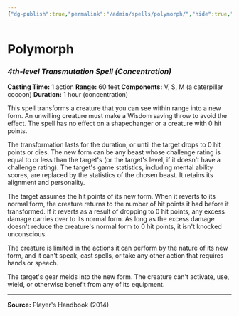 ```yaml
---
{"dg-publish":true,"permalink":"/admin/spells/polymorph/","hide":true,"updated":"2025-08-11T11:53:31.003+01:00"}
---
```


# Polymorph
### *4th-level Transmutation Spell* *(Concentration)*
**Casting Time:** 1 action
**Range:** 60 feet
**Components:** V, S, M (a caterpillar cocoon)
**Duration:** 1 hour (concentration)

This spell transforms a creature that you can see within range into a new form. An unwilling creature must make a Wisdom saving throw to avoid the effect. The spell has no effect on a shapechanger or a creature with 0 hit points.

The transformation lasts for the duration, or until the target drops to 0 hit points or dies. The new form can be any beast whose challenge rating is equal to or less than the target's (or the target's level, if it doesn't have a challenge rating). The target's game statistics, including mental ability scores, are replaced by the statistics of the chosen beast. It retains its alignment and personality.

The target assumes the hit points of its new form. When it reverts to its normal form, the creature returns to the number of hit points it had before it transformed. If it reverts as a result of dropping to 0 hit points, any excess damage carries over to its normal form. As long as the excess damage doesn't reduce the creature's normal form to 0 hit points, it isn't knocked unconscious.

The creature is limited in the actions it can perform by the nature of its new form, and it can't speak, cast spells, or take any other action that requires hands or speech.

The target's gear melds into the new form. The creature can't activate, use, wield, or otherwise benefit from any of its equipment.

---
**Source:** Player's Handbook (2014)